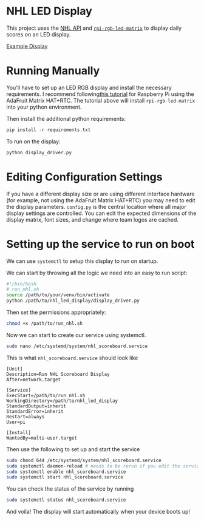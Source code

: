 # NHL LED Display

This project uses the [NHL API](https://github.com/Zmalski/NHL-API-Reference) and [`rpi-rgb-led-matrix`](https://github.com/hzeller/rpi-rgb-led-matrix/tree/master) to display daily scores on an LED display.

[Example Display](https://media2.giphy.com/media/v1.Y2lkPTc5MGI3NjExYjBoMGE2dG1rcWN2bm0zZjh2Mm83NTRvdDczdzRxZXJvbTJwNWJmdiZlcD12MV9pbnRlcm5hbF9naWZfYnlfaWQmY3Q9Zw/JUPn9ZXY5U3Y6KxcM8/giphy.gif)

# Running Manually

You'll have to set up an LED RGB display and install the necessary requirements. I recommend following[this tutorial](https://learn.adafruit.com/adafruit-rgb-matrix-plus-real-time-clock-hat-for-raspberry-pi/driving-matrices) for Raspberry Pi using the AdaFruit Matrix HAT+RTC. The tutorial above will install `rpi-rgb-led-matrix` into your python environment.

Then install the additional python requirements:
```python
pip install -r requirements.txt
``` 

To run on the display:
```python
python display_driver.py
```

# Editing Configuration Settings

If you have a different display size or are using different interface hardware (for example, not using the AdaFruit Matrix HAT+RTC) you may need to edit the display parameters. `config.py` is the central location where all major display settings are controlled. You can edit the expected dimensions of the display matrix, font sizes, and change where team logos are cached. 

# Setting up the service to run on boot

We can use `systemctl` to setup this display to run on startup.

We can start by throwing all the logic we need into an easy to run script:
```bash
#!/bin/bash
# run_nhl.sh
source /path/to/your/venv/bin/activate
python /path/to/nhl_led_display/display_driver.py
```

Then set the permissions appropriately:
```bash
chmod +x /path/to/run_nhl.sh
```

Now we can start to create our service using systemctl.

```bash
sudo nano /etc/systemd/system/nhl_scoreboard.service
```

This is what `nhl_scoreboard.service` should look like
```
[Unit]
Description=Run NHL Scoreboard Display
After=network.target

[Service]
ExecStart=/path/to/run_nhl.sh
WorkingDirectory=/path/to/nhl_led_display
StandardOutput=inherit
StandardError=inherit
Restart=always
User=pi

[Install]
WantedBy=multi-user.target
```

Then use the following to set up and start the service
```bash
sudo chmod 644 /etc/systemd/system/nhl_scoreboard.service
sudo systemctl daemon-reload # needs to be rerun if you edit the service file
sudo systemctl enable nhl_scoreboard.service
sudo systemctl start nhl_scoreboard.service
```

You can check the status of the service by running

```bash
sudo systemctl status nhl_scoreboard.service
```

And voila! The display will start automatically when your device boots up!